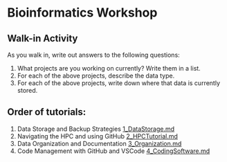 # Bioinformatics Workshop


## Walk-in Activity

As you walk in, write out answers to the following questions:

1.	What projects are you working on currently? Write them in a list.
2.	For each of the above projects, describe the data type. 
3.	For each of the above projects, write down where that data is currently stored.


## Order of tutorials:
1. Data Storage and Backup Strategies [1_DataStorage.md](https://github.com/dannyjackson/BioinformaticsWorkshop/blob/main/1_DataStorage.md)
2. Navigating the HPC and using GitHub [2_HPCTutorial.md](https://github.com/dannyjackson/BioinformaticsWorkshop/blob/main/2_HPCTutorial.md)
3. Data Organization and Documentation [3_Organization.md](https://github.com/dannyjackson/BioinformaticsWorkshop/blob/main/3_Organization.md)
4. Code Management with GitHub and VSCode [4_CodingSoftware.md](https://github.com/dannyjackson/BioinformaticsWorkshop/blob/main/4_CodingSoftware.md)
